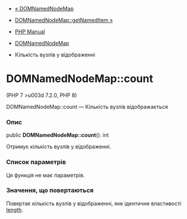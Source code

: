 - [« DOMNamedNodeMap](class.domnamednodemap.md)
- [DOMNamedNodeMap::getNamedItem »](domnamednodemap.getnameditem.md)

- [PHP Manual](index.md)
- [DOMNamedNodeMap](class.domnamednodemap.md)
- Кількість вузлів у відображенні

# DOMNamedNodeMap::count

(PHP 7 \>u003d 7.2.0, PHP 8)

DOMNamedNodeMap::count — Кількість вузлів відображається

### Опис

public **DOMNamedNodeMap::count**(): int

Отримує кількість вузлів у відображенні.

### Список параметрів

Ця функція не має параметрів.

### Значення, що повертаються

Повертає кількість вузлів у відображенні, яке ідентичне властивості
[length](class.domnamednodemap.md#domnamednodemap.props.length).
